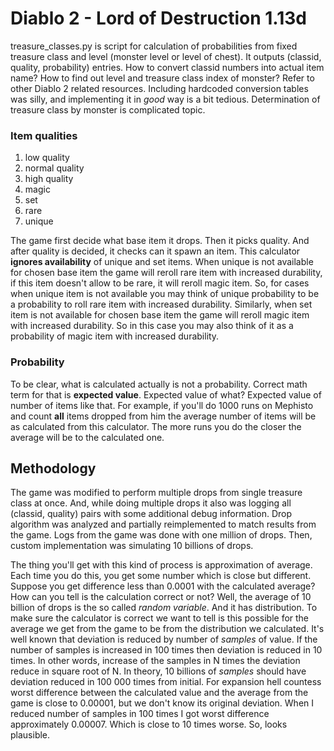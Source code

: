 # Diablo 2 - Lord of Destruction 1.13d

treasure_classes.py is script for calculation of probabilities from fixed treasure class and level (monster level or level of chest). It outputs (classid, quality, probability) entries. How to convert classid numbers into actual item name? How to find out level and treasure class index of monster? Refer to other Diablo 2 related resources. Including hardcoded conversion tables was silly, and implementing it in *good* way is a bit tedious. Determination of treasure class by monster is complicated topic.

### Item qualities

1. low quality
2. normal quality
3. high quality
4. magic
5. set
6. rare
7. unique

The game first decide what base item it drops. Then it picks quality. And after quality is decided, it checks can it spawn an item. This calculator **ignores availability** of unique and set items. When unique is not available for chosen base item the game will reroll rare item with increased durability, if this item doesn't allow to be rare, it will reroll magic item. So, for cases when unique item is not available you may think of unique probability to be a probability to roll rare item with increased durability. Similarly, when set item is not available for chosen base item the game will reroll magic item with increased durability. So in this case you may also think of it as a probability of magic item with increased durability.

### Probability

To be clear, what is calculated actually is not a probability. Correct math term for that is **expected value**. Expected value of what? Expected value of number of items like that. For example, if you'll do 1000 runs on Mephisto and count **all** items dropped from him the average number of items will be as calculated from this calculator. The more runs you do the closer the average will be to the calculated one.

## Methodology

The game was modified to perform multiple drops from single treasure class at once. And, while doing multiple drops it also was logging all (classid, quality) pairs with some additional debug information. Drop algorithm was analyzed and partially reimplemented to match results from the game. Logs from the game was done with one million of drops. Then, custom implementation was simulating 10 billions of drops.

The thing you'll get with this kind of process is approximation of average. Each time you do this, you get some number which is close but different. Suppose you get difference less than 0.0001 with the calculated average? How can you tell is the calculation correct or not? Well, the average of 10 billion of drops is the so called *random variable*. And it has distribution. To make sure the calculator is correct we want to tell is this possible for the average we get from the game to be from the distribution we calculated. It's well known that deviation is reduced by number of *samples* of value. If the number of samples is increased in 100 times then deviation is reduced in 10 times. In other words, increase of the samples in N times the deviation reduce in square root of N. In theory, 10 billions of *samples* should have deviation reduced in 100 000 times from initial. For expansion hell countess worst difference between the calculated value and the average from the game is close to 0.00001, but we don't know its original deviation. When I reduced number of samples in 100 times I got worst difference approximately 0.00007. Which is close to 10 times worse. So, looks plausible.
